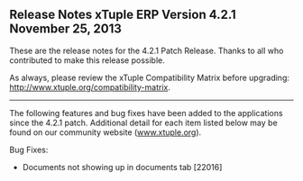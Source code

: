 Release Notes
xTuple ERP
Version 4.2.1
November 25, 2013
----------------------------------

These are the release notes for the 4.2.1 Patch Release. Thanks
to all who contributed to make this release possible.

As always, please review the xTuple Compatibility Matrix before
upgrading: http://www.xtuple.org/compatibility-matrix.

----------------------------------

The following features and bug fixes have been added to the
applications since the 4.2.1 patch. Additional detail for
each item listed below may be found on our community
website (www.xtuple.org).

Bug Fixes:

* Documents not showing up in documents tab [22016]

